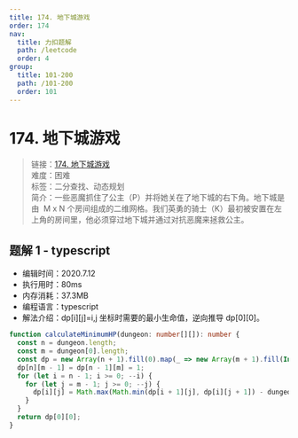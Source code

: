 ```yaml
---
title: 174. 地下城游戏
order: 174
nav:
  title: 力扣题解
  path: /leetcode
  order: 4
group:
  title: 101-200
  path: /101-200
  order: 101
---
```


# 174. 地下城游戏

> 链接：[174. 地下城游戏](https://leetcode-cn.com/problems/dungeon-game/)  
> 难度：困难  
> 标签：二分查找、动态规划  
> 简介：一些恶魔抓住了公主（P）并将她关在了地下城的右下角。地下城是由  M x N 个房间组成的二维网格。我们英勇的骑士（K）最初被安置在左上角的房间里，他必须穿过地下城并通过对抗恶魔来拯救公主。

## 题解 1 - typescript

- 编辑时间：2020.7.12
- 执行用时：80ms
- 内存消耗：37.3MB
- 编程语言：typescript
- 解法介绍：dp[i][j]=i,j 坐标时需要的最小生命值，逆向推导 dp[0][0]。

```typescript
function calculateMinimumHP(dungeon: number[][]): number {
  const n = dungeon.length;
  const m = dungeon[0].length;
  const dp = new Array(n + 1).fill(0).map(_ => new Array(m + 1).fill(Infinity));
  dp[n][m - 1] = dp[n - 1][m] = 1;
  for (let i = n - 1; i >= 0; --i) {
    for (let j = m - 1; j >= 0; --j) {
      dp[i][j] = Math.max(Math.min(dp[i + 1][j], dp[i][j + 1]) - dungeon[i][j], 1);
    }
  }
  return dp[0][0];
}
```

